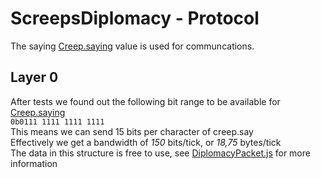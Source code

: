 # ScreepsDiplomacy - Protocol

The saying [Creep.saying](http://support.screeps.com/hc/en-us/articles/203013212-Creep#saying) value is used for communcations.  

## Layer 0
After tests we found out the following bit range to be available for [Creep.saying](http://support.screeps.com/hc/en-us/articles/203013212-Creep#saying)  
`0b0111 1111 1111 1111`  
This means we can send 15 bits per character of creep.say  
Effectively we get a bandwidth of *150* bits/tick, or *18,75* bytes/tick  
The data in this structure is free to use, see [DiplomacyPacket.js](src/DiplomacyPacket.js) for more information

